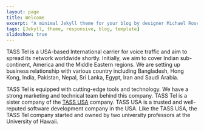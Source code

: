 ```yaml
---
layout: page
title: Welcome
excerpt: "A minimal Jekyll theme for your blog by designer Michael Rose."
tags: [Jekyll, theme, responsive, blog, template]
slideshow: true
---
```

TASS Tel is a USA-based International carrier for voice traffic and aim to spread its network worldwide shortly.  Initially, we aim to cover Indian sub-continent, America and the Middle Eastern regions. We are setting up business relationship with various country including Bangladesh, Hong Kong, India, Pakistan, Nepal, Sri Lanka, Egypt, Iran and Saudi Arabia.

TASS Tel is equipped with cutting-edge tools and technology. We have a strong marketing and technical team behind this company. TASS Tel is a sister company of the [TASS USA](http://www.tassusa.com/) company. TASS USA is a trusted and well-reputed software development company in the USA.  Like the TASS USA, the TASS Tel company started and owned by two university professors at the University of Hawaii.